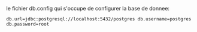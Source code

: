 

le fichier db.config qui s'occupe de configurer la base de donnee: 

`
db.url=jdbc:postgresql://localhost:5432/postgres
db.username=postgres
db.password=root
`

